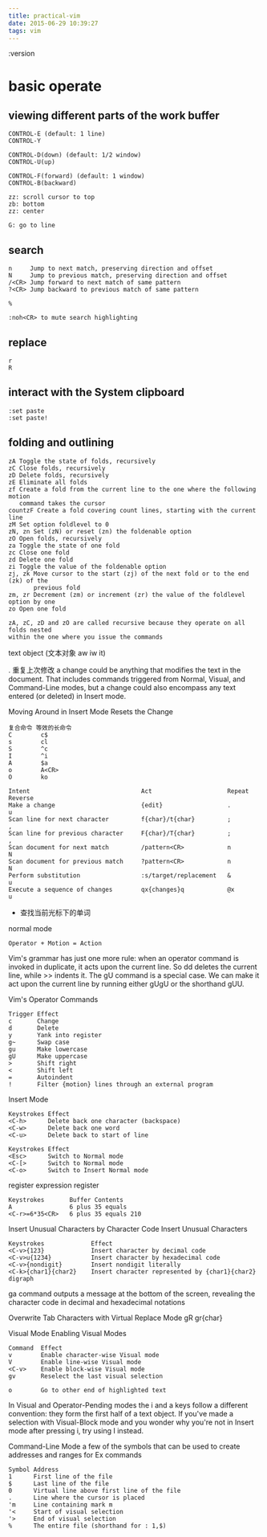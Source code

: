```yaml
---
title: practical-vim
date: 2015-06-29 10:39:27
tags: vim
---
```


:version

# basic operate
## viewing different parts of the work buffer

    CONTROL-E (default: 1 line)
    CONTROL-Y 

    CONTROL-D(down) (default: 1/2 window)
    CONTROL-U(up)

    CONTROL-F(forward) (default: 1 window)
    CONTROL-B(backward)

    zz: scroll cursor to top
    zb: bottom
    zz: center

    G: go to line

## search

    n     Jump to next match, preserving direction and offset
    N     Jump to previous match, preserving direction and offset
    /<CR> Jump forward to next match of same pattern
    ?<CR> Jump backward to previous match of same pattern

    %

    :noh<CR> to mute search highlighting

## replace

    r
    R

## interact with the System clipboard

    :set paste
    :set paste!

## folding and outlining

    zA Toggle the state of folds, recursively
    zC Close folds, recursively
    zD Delete folds, recursively
    zE Eliminate all folds
    zf Create a fold from the current line to the one where the following motion
       command takes the cursor
    countzF Create a fold covering count lines, starting with the current line
    zM Set option foldlevel to 0
    zN, zn Set (zN) or reset (zn) the foldenable option
    zO Open folds, recursively
    za Toggle the state of one fold
    zc Close one fold
    zd Delete one fold
    zi Toggle the value of the foldenable option
    zj, zk Move cursor to the start (zj) of the next fold or to the end (zk) of the
           previous fold
    zm, zr Decrement (zm) or increment (zr) the value of the foldlevel option by one
    zo Open one fold

    zA, zC, zD and zO are called recursive because they operate on all folds nested 
    within the one where you issue the commands

text object (文本对象 aw iw it)

. 重复上次修改
a change could be anything that modifies the text in the document. That includes
commands triggered from Normal, Visual, and Command-Line modes, but a change could
also encompass any text entered (or deleted) in Insert mode.

Moving Around in Insert Mode Resets the Change

    复合命令 等效的长命令
    C        c$
    s        cl
    S        ^c
    I        ^i
    A        $a
    o        A<CR>
    O        ko

    Intent                               Act                     Repeat   Reverse
    Make a change                        {edit}                  .        u
    Scan line for next character         f{char}/t{char}         ;        ,
    Scan line for previous character     F{char}/T{char}         ;        ,
    Scan document for next match         /pattern<CR>            n        N
    Scan document for previous match     ?pattern<CR>            n        N
    Perform substitution                 :s/target/replacement   &        u
    Execute a sequence of changes        qx{changes}q            @x       u

* 查找当前光标下的单词

normal mode

    Operator + Motion = Action

Vim's grammar has just one more rule: when an operator command is invoked in 
duplicate, it acts upon the current line. So dd deletes the current line, 
while >> indents it.  The gU command is a special case. We can make it act upon 
the current line by running either gUgU or the shorthand gUU.


Vim's Operator Commands

    Trigger Effect
    c       Change
    d       Delete
    y       Yank into register
    g~      Swap case
    gu      Make lowercase
    gU      Make uppercase
    >       Shift right
    <       Shift left
    =       Autoindent
    !       Filter {motion} lines through an external program


Insert Mode

    Keystrokes Effect
    <C-h>      Delete back one character (backspace)
    <C-w>      Delete back one word
    <C-u>      Delete back to start of line

    Keystrokes Effect
    <Esc>      Switch to Normal mode
    <C-[>      Switch to Normal mode
    <C-o>      Switch to Insert Normal mode

register
expression register 

    Keystrokes       Buffer Contents
    A                6 plus 35 equals
    <C-r>=6*35<CR>   6 plus 35 equals 210

Insert Unusual Characters by Character Code
Insert Unusual Characters

    Keystrokes             Effect
    <C-v>{123}             Insert character by decimal code
    <C-v>u{1234}           Insert character by hexadecimal code
    <C-v>{nondigit}        Insert nondigit literally
    <C-k>{char1}{char2}    Insert character represented by {char1}{char2} digraph

ga command outputs a message at the bottom of the screen, revealing the character
code in decimal and hexadecimal notations

Overwrite Tab Characters with Virtual Replace Mode
gR
gr{char}

Visual Mode
Enabling Visual Modes

    Command  Effect
    v        Enable character-wise Visual mode
    V        Enable line-wise Visual mode
    <C-v>    Enable block-wise Visual mode
    gv       Reselect the last visual selection

    o        Go to other end of highlighted text


In Visual and Operator-Pending modes the i and a keys follow a different convention:
they form the first half of a text object.
If you've made a selection with Visual-Block mode and you wonder why you're not 
in Insert mode after pressing i, try using I instead.


Command-Line Mode
a few of the symbols that can be used to create addresses and ranges for Ex commands

    Symbol Address
    1      First line of the file
    $      Last line of the file
    0      Virtual line above first line of the file
    .      Line where the cursor is placed
    'm     Line containing mark m
    '<     Start of visual selection
    '>     End of visual selection
    %      The entire file (shorthand for : 1,$)
